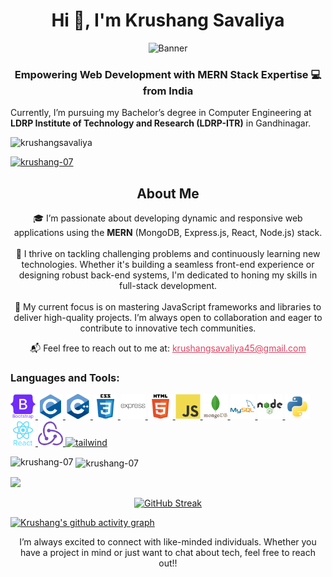 <h1 align="center">Hi 👋, I'm Krushang Savaliya</h1>
<p align="center">
  <img src="https://res.cloudinary.com/dzxhn37ae/image/upload/v1715425278/uuciewpx74unm2fpus66.gif" alt="Banner">
</p>
<h3 align="center">Empowering Web Development with MERN Stack Expertise 💻 from India</h3>
<p>
  Currently, I’m pursuing my Bachelor’s degree in Computer Engineering at <strong>LDRP Institute of Technology and Research (LDRP-ITR)</strong> in Gandhinagar.
</p>

<p align="left"> <img src="https://komarev.com/ghpvc/?username=krushang-07&color=green" alt="krushangsavaliya" /> </p>

<p align="left"> <a href="https://github.com/ryo-ma/github-profile-trophy"><img src="https://github-profile-trophy.vercel.app/?username=krushang-07" alt="krushang-07" /></a> </p>

<h2 align="center">About Me</h2>
<p align="center">
  🎓 I’m passionate about developing dynamic and responsive web applications using the <strong>MERN</strong> (MongoDB, Express.js, React, Node.js) stack.
  <br><br>
  🌟 I thrive on tackling challenging problems and continuously learning new technologies. Whether it's building a seamless front-end experience or designing robust back-end systems, I'm dedicated to honing my skills in full-stack development.
  <br><br>
  🚀 My current focus is on mastering JavaScript frameworks and libraries to deliver high-quality projects. I’m always open to collaboration and eager to contribute to innovative tech communities.
</p>
<p align="center">
  📬 Feel free to reach out to me at: 
  <a href="mailto:krushangsavaliya45@gmail.com" style="color: #E4405F;">krushangsavaliya45@gmail.com</a>
</p>
<p align="left">
</p>

<h3 align="left">Languages and Tools:</h3>
<p align="left"> <a href="https://getbootstrap.com" target="_blank" rel="noreferrer"> <img src="https://raw.githubusercontent.com/devicons/devicon/master/icons/bootstrap/bootstrap-plain-wordmark.svg" alt="bootstrap" width="40" height="40"/> </a> <a href="https://www.cprogramming.com/" target="_blank" rel="noreferrer"> <img src="https://raw.githubusercontent.com/devicons/devicon/master/icons/c/c-original.svg" alt="c" width="40" height="40"/> </a> <a href="https://www.w3schools.com/cpp/" target="_blank" rel="noreferrer"> <img src="https://raw.githubusercontent.com/devicons/devicon/master/icons/cplusplus/cplusplus-original.svg" alt="cplusplus" width="40" height="40"/> </a> <a href="https://www.w3schools.com/css/" target="_blank" rel="noreferrer"> <img src="https://raw.githubusercontent.com/devicons/devicon/master/icons/css3/css3-original-wordmark.svg" alt="css3" width="40" height="40"/> </a> <a href="https://expressjs.com" target="_blank" rel="noreferrer"> <img src="https://raw.githubusercontent.com/devicons/devicon/master/icons/express/express-original-wordmark.svg" alt="express" width="40" height="40"/> </a> <a href="https://www.w3.org/html/" target="_blank" rel="noreferrer"> <img src="https://raw.githubusercontent.com/devicons/devicon/master/icons/html5/html5-original-wordmark.svg" alt="html5" width="40" height="40"/> </a> <a href="https://developer.mozilla.org/en-US/docs/Web/JavaScript" target="_blank" rel="noreferrer"> <img src="https://raw.githubusercontent.com/devicons/devicon/master/icons/javascript/javascript-original.svg" alt="javascript" width="40" height="40"/> </a> <a href="https://www.mongodb.com/" target="_blank" rel="noreferrer"> <img src="https://raw.githubusercontent.com/devicons/devicon/master/icons/mongodb/mongodb-original-wordmark.svg" alt="mongodb" width="40" height="40"/> </a> <a href="https://www.mysql.com/" target="_blank" rel="noreferrer"> <img src="https://raw.githubusercontent.com/devicons/devicon/master/icons/mysql/mysql-original-wordmark.svg" alt="mysql" width="40" height="40"/> </a> <a href="https://nodejs.org" target="_blank" rel="noreferrer"> <img src="https://raw.githubusercontent.com/devicons/devicon/master/icons/nodejs/nodejs-original-wordmark.svg" alt="nodejs" width="40" height="40"/> </a> <a href="https://www.python.org" target="_blank" rel="noreferrer"> <img src="https://raw.githubusercontent.com/devicons/devicon/master/icons/python/python-original.svg" alt="python" width="40" height="40"/> </a> <a href="https://reactjs.org/" target="_blank" rel="noreferrer"> <img src="https://raw.githubusercontent.com/devicons/devicon/master/icons/react/react-original-wordmark.svg" alt="react" width="40" height="40"/> </a> <a href="https://redux.js.org" target="_blank" rel="noreferrer"> <img src="https://raw.githubusercontent.com/devicons/devicon/master/icons/redux/redux-original.svg" alt="redux" width="40" height="40"/> </a> <a href="https://tailwindcss.com/" target="_blank" rel="noreferrer"> <img src="https://www.vectorlogo.zone/logos/tailwindcss/tailwindcss-icon.svg" alt="tailwind" width="40" height="40"/> </a> </p>

<p><img align="left" src="https://github-readme-stats.vercel.app/api/top-langs?username=krushang-07&show_icons=true&locale=en&layout=compact" alt="krushang-07" /></p>

<p>&nbsp;<img align="center" src="https://github-readme-stats.vercel.app/api?username=krushang-07&show_icons=true&locale=en" alt="krushang-07" /></p>

  <img src="https://user-images.githubusercontent.com/83437527/244478361-25e8e3da-7496-4511-b501-41c0b5b963fa.gif" width="300"/>
</p>


<div align="center">
  
  [![GitHub Streak](https://streak-stats.demolab.com?user=krushang-07&theme=radical)]()
  
</div>


<p align = "center">
  
[![Krushang's github activity graph](https://github-readme-activity-graph.vercel.app/graph?username=krushang-07&bg_color=000000&color=fa7900&line=fb8c1d&point=fb3b02&area=true&hide_border=true)](https://github.com/mayankyadav1711)
<p align="center">
  I’m always excited to connect with like-minded individuals. Whether you have a project in mind or just want to chat about tech, feel free to reach out!!
</p>
